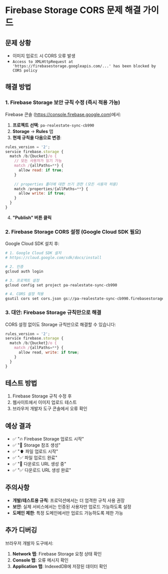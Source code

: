 # Firebase Storage CORS 문제 해결 가이드

## 문제 상황
- 이미지 업로드 시 CORS 오류 발생
- `Access to XMLHttpRequest at 'https://firebasestorage.googleapis.com/...' has been blocked by CORS policy`

## 해결 방법

### 1. Firebase Storage 보안 규칙 수정 (즉시 적용 가능)

Firebase 콘솔 (https://console.firebase.google.com)에서:

1. **프로젝트 선택**: `pa-realestate-sync-cb990`
2. **Storage** → **Rules** 탭
3. **현재 규칙을 다음으로 변경**:

```javascript
rules_version = '2';
service firebase.storage {
  match /b/{bucket}/o {
    // 모든 사용자가 읽기 가능
    match /{allPaths=**} {
      allow read: if true;
    }
    
    // properties 폴더에 대한 쓰기 권한 (모든 사용자 허용)
    match /properties/{allPaths=**} {
      allow write: if true;
    }
  }
}
```

4. **"Publish" 버튼 클릭**

### 2. Firebase Storage CORS 설정 (Google Cloud SDK 필요)

Google Cloud SDK 설치 후:

```bash
# 1. Google Cloud SDK 설치
# https://cloud.google.com/sdk/docs/install

# 2. 인증
gcloud auth login

# 3. 프로젝트 설정
gcloud config set project pa-realestate-sync-cb990

# 4. CORS 설정 적용
gsutil cors set cors.json gs://pa-realestate-sync-cb990.firebasestorage.app
```

### 3. 대안: Firebase Storage 규칙만으로 해결

CORS 설정 없이도 Storage 규칙만으로 해결할 수 있습니다:

```javascript
rules_version = '2';
service firebase.storage {
  match /b/{bucket}/o {
    match /{allPaths=**} {
      allow read, write: if true;
    }
  }
}
```

## 테스트 방법

1. Firebase Storage 규칙 수정 후
2. 웹사이트에서 이미지 업로드 테스트
3. 브라우저 개발자 도구 콘솔에서 오류 확인

## 예상 결과

- ✅ "🔥 Firebase Storage 업로드 시작"
- ✅ "📁 Storage 참조 생성"
- ✅ "⬆️ 파일 업로드 시작"
- ✅ "✅ 파일 업로드 완료"
- ✅ "🔗 다운로드 URL 생성 중"
- ✅ "✅ 다운로드 URL 생성 완료"

## 주의사항

- **개발/테스트용 규칙**: 프로덕션에서는 더 엄격한 규칙 사용 권장
- **보안**: 실제 서비스에서는 인증된 사용자만 업로드 가능하도록 설정
- **도메인 제한**: 특정 도메인에서만 업로드 가능하도록 제한 가능

## 추가 디버깅

브라우저 개발자 도구에서:
1. **Network 탭**: Firebase Storage 요청 상태 확인
2. **Console 탭**: 오류 메시지 확인
3. **Application 탭**: IndexedDB에 저장된 데이터 확인




